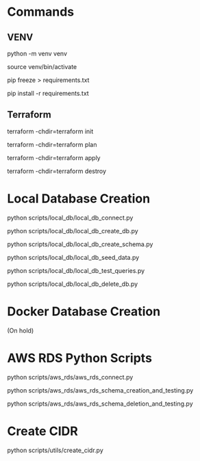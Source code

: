 # Commands

## VENV

python -m venv venv

source venv/bin/activate

pip freeze > requirements.txt

pip install -r requirements.txt

## Terraform

terraform -chdir=terraform init

terraform -chdir=terraform plan

terraform -chdir=terraform apply

terraform -chdir=terraform destroy




# Local Database Creation

python scripts/local_db/local_db_connect.py

python scripts/local_db/local_db_create_db.py

python scripts/local_db/local_db_create_schema.py

python scripts/local_db/local_db_seed_data.py

python scripts/local_db/local_db_test_queries.py

python scripts/local_db/local_db_delete_db.py


# Docker Database Creation

(On hold)


# AWS RDS Python Scripts

python scripts/aws_rds/aws_rds_connect.py

python scripts/aws_rds/aws_rds_schema_creation_and_testing.py

python scripts/aws_rds/aws_rds_schema_deletion_and_testing.py




# Create CIDR

python scripts/utils/create_cidr.py

